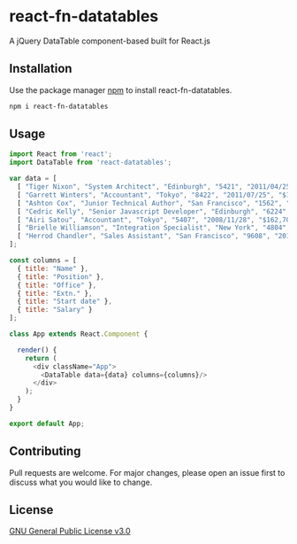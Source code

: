 # react-fn-datatables

A jQuery DataTable component-based built for React.js

## Installation

Use the package manager [npm](https://docs.npmjs.com/downloading-and-installing-node-js-and-npm) to install react-fn-datatables.

```bash
npm i react-fn-datatables
```

## Usage

```javascript
import React from 'react';
import DataTable from 'react-datatables';

var data = [
  [ "Tiger Nixon", "System Architect", "Edinburgh", "5421", "2011/04/25", "$320,800" ],
  [ "Garrett Winters", "Accountant", "Tokyo", "8422", "2011/07/25", "$170,750" ],
  [ "Ashton Cox", "Junior Technical Author", "San Francisco", "1562", "2009/01/12", "$86,000" ],
  [ "Cedric Kelly", "Senior Javascript Developer", "Edinburgh", "6224", "2012/03/29", "$433,060" ],
  [ "Airi Satou", "Accountant", "Tokyo", "5407", "2008/11/28", "$162,700" ],
  [ "Brielle Williamson", "Integration Specialist", "New York", "4804", "2012/12/02", "$372,000" ],
  [ "Herrod Chandler", "Sales Assistant", "San Francisco", "9608", "2012/08/06", "$137,500" ]
];

const columns = [
  { title: "Name" },
  { title: "Position" },
  { title: "Office" },
  { title: "Extn." },
  { title: "Start date" },
  { title: "Salary" }
];

class App extends React.Component {

  render() {
    return (
      <div className="App">
        <DataTable data={data} columns={columns}/>
      </div>
    );
  }
}

export default App;
```

## Contributing
Pull requests are welcome. For major changes, please open an issue first to discuss what you would like to change.

## License
[GNU General Public License v3.0](https://github.com/iamuch/react-fn-datatables/blob/master/LICENSE)